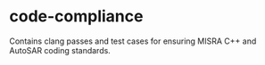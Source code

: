 # code-compliance

Contains clang passes and test cases for ensuring MISRA C++ and AutoSAR coding standards.
